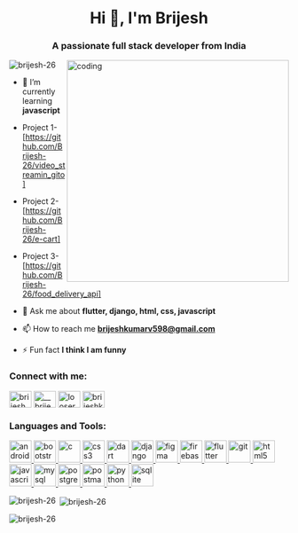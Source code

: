 
<h1 align="center">Hi 👋, I'm Brijesh</h1>
<h3 align="center">A passionate full stack developer from India</h3>

<img align= "right" alt= "coding" width="400" src= "https://user-images.githubusercontent.com/55389276/140866485-8fb1c876-9a8f-4d6a-98dc-08c4981eaf70.gif" >

<p align="left"> <img src="https://komarev.com/ghpvc/?username=brijesh-26&label=Profile%20views&color=0e75b6&style=flat" alt="brijesh-26" /> </p>

- 🔭 I’m currently learning **javascript**

- Project 1- [https://github.com/Brijesh-26/video_streamin_gito]

- Project 2- [https://github.com/Brijesh-26/e-cart]
 
- Project 3- [https://github.com/Brijesh-26/food_delivery_api]

- 💬 Ask me about **flutter, django, html, css, javascript**

- 📫 How to reach me **brijeshkumarv598@gmail.com**

- ⚡ Fun fact **I think I am funny**

<h3 align="left">Connect with me:</h3>
<p align="left">
<a href="https://linkedin.com/in/brijesh26" target="blank"><img align="center" src="https://tse4.mm.bing.net/th?id=OIP.DgVNhFcvWWSCxJpVWsry4wHaHV&pid=Api&P=0&h=180" alt="brijesh kumar verma" height="30" width="40" /></a>
<a href="https://instagram.com/__brijesh26__" target="blank"><img align="center" src="https://tse3.mm.bing.net/th?id=OIP.Go2CQNhF_49tkKcpEl_sHQHaHZ&pid=Api&P=0&h=180" alt="__brijesh26__" height="30" width="40" /></a>
<a href="https://www.leetcode.com/looser_no_1" target="blank"><img align="center" src="https://tse3.mm.bing.net/th?id=OIP.jJZ5KxoSLLVWjBxHnRin-AAAAA&pid=Api&P=0&h=180" alt="looser_no_1" height="30" width="40" /></a>
<a href="https://auth.geeksforgeeks.org/user/brijeshkumarv598@gmail.com" target="blank"><img align="center" src="https://tse4.mm.bing.net/th?id=OIP.q1ZOsnAPe-Tuf_owVrp25QHaDw&pid=Api&P=0&h=180" alt="brijeshkumarv598@gmail.com" height="30" width="40" /></a>
</p>

<h3 align="left">Languages and Tools:</h3>
<p align="left"> <a href="https://developer.android.com" target="_blank" rel="noreferrer"> <img src="https://www.vectorlogo.zone/logos/android/android-icon.svg" alt="android" width="40" height="40"/> </a> <a href="https://getbootstrap.com" target="_blank" rel="noreferrer"> <img src="https://www.vectorlogo.zone/logos/getbootstrap/getbootstrap-icon.svg" alt="bootstrap" width="40" height="40"/> </a> <a href="https://www.cprogramming.com/" target="_blank" rel="noreferrer"> <img src="https://tse1.mm.bing.net/th?id=OIP.JEnTbO9NHdi0WzNmCnjUwgHaHa&pid=Api&P=0&h=180" alt="c" width="40" height="40"/> </a> <a href="https://www.w3schools.com/css/" target="_blank" rel="noreferrer"> <img src="https://www.vectorlogo.zone/logos/w3_css/w3_css-icon.svg" alt="css3" width="40" height="40"/> </a> <a href="https://dart.dev" target="_blank" rel="noreferrer"> <img src="https://www.vectorlogo.zone/logos/dartlang/dartlang-icon.svg" alt="dart" width="40" height="40"/> </a> <a href="https://www.djangoproject.com/" target="_blank" rel="noreferrer"> <img src="https://cdn.worldvectorlogo.com/logos/django.svg" alt="django" width="40" height="40"/> </a> <a href="https://www.figma.com/" target="_blank" rel="noreferrer"> <img src="https://www.vectorlogo.zone/logos/figma/figma-icon.svg" alt="figma" width="40" height="40"/> </a> <a href="https://firebase.google.com/" target="_blank" rel="noreferrer"> <img src="https://www.vectorlogo.zone/logos/firebase/firebase-icon.svg" alt="firebase" width="40" height="40"/> </a> <a href="https://flutter.dev" target="_blank" rel="noreferrer"> <img src="https://www.vectorlogo.zone/logos/flutterio/flutterio-icon.svg" alt="flutter" width="40" height="40"/> </a> <a href="https://git-scm.com/" target="_blank" rel="noreferrer"> <img src="https://www.vectorlogo.zone/logos/git-scm/git-scm-icon.svg" alt="git" width="40" height="40"/> </a> <a href="https://www.w3.org/html/" target="_blank" rel="noreferrer"> <img src="https://www.vectorlogo.zone/logos/w3_html5/w3_html5-icon.svg" alt="html5" width="40" height="40"/> </a> <a href="https://developer.mozilla.org/en-US/docs/Web/JavaScript" target="_blank" rel="noreferrer"> <img src="https://www.vectorlogo.zone/logos/javascript/javascript-icon.svg" alt="javascript" width="40" height="40"/> </a> <a href="https://www.mysql.com/" target="_blank" rel="noreferrer"> <img src="https://www.vectorlogo.zone/logos/mysql/mysql-icon.svg" alt="mysql" width="40" height="40"/> </a> <a href="https://www.postgresql.org" target="_blank" rel="noreferrer"> <img src="https://www.vectorlogo.zone/logos/postgresql/postgresql-icon.svg" alt="postgresql" width="40" height="40"/> </a> <a href="https://postman.com" target="_blank" rel="noreferrer"> <img src="https://www.vectorlogo.zone/logos/getpostman/getpostman-icon.svg" alt="postman" width="40" height="40"/> </a> <a href="https://www.python.org" target="_blank" rel="noreferrer"> <img src="https://tse3.mm.bing.net/th?id=OIP.0wLaxT5SvUbUwY0iTPGXhwHaHv&pid=Api&P=0&h=180" alt="python" width="40" height="40"/> </a> <a href="https://www.sqlite.org/" target="_blank" rel="noreferrer"> <img src="https://www.vectorlogo.zone/logos/sqlite/sqlite-icon.svg" alt="sqlite" width="40" height="40"/> </a> </p>

<p><img align="left" src="https://github-readme-stats.vercel.app/api/top-langs?username=brijesh-26&show_icons=true&locale=en&layout=compact" alt="brijesh-26" /></p>

<p>&nbsp;<img align="center" src="https://github-readme-stats.vercel.app/api?username=brijesh-26&show_icons=true&locale=en" alt="brijesh-26" /></p>

<p><img align="center" src="https://github-readme-streak-stats.herokuapp.com/?user=brijesh-26&" alt="brijesh-26" /></p>
